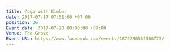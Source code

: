 ```yaml
---
title: Yoga with Kimber
date: 2017-07-17 07:51:00 +07:00
position: 36
Event date: 2017-07-20 00:00:00 +07:00
Venue: The Grove
Event URL: https://www.facebook.com/events/1879290562336773/
---
```


